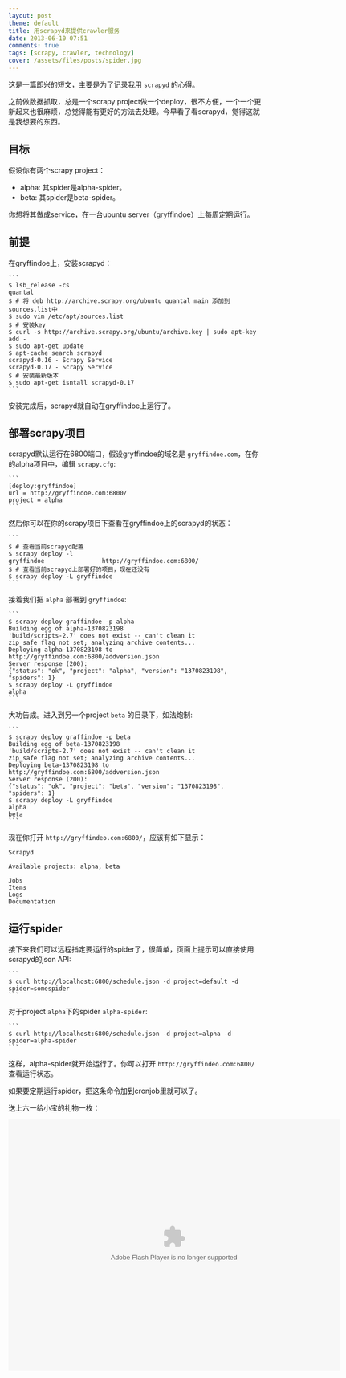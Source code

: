 ```yaml
---
layout: post
theme: default
title: 用scrapyd来提供crawler服务
date: 2013-06-10 07:51
comments: true
tags: [scrapy, crawler, technology]
cover: /assets/files/posts/spider.jpg
---
```


这是一篇即兴的短文，主要是为了记录我用 ``scrapyd`` 的心得。

之前做数据抓取，总是一个scrapy project做一个deploy，很不方便，一个一个更新起来也很麻烦，总觉得能有更好的方法去处理。今早看了看scrapyd，觉得这就是我想要的东西。

<!--more-->

## 目标

假设你有两个scrapy project：

* alpha: 其spider是alpha-spider。
* beta: 其spider是beta-spider。

你想将其做成service，在一台ubuntu server（gryffindoe）上每周定期运行。

## 前提

在gryffindoe上，安装scrapyd：

    ```
    $ lsb_release -cs
    quantal
    $ # 将 deb http://archive.scrapy.org/ubuntu quantal main 添加到sources.list中
    $ sudo vim /etc/apt/sources.list
    $ # 安装key
    $ curl -s http://archive.scrapy.org/ubuntu/archive.key | sudo apt-key add -
    $ sudo apt-get update
    $ apt-cache search scrapyd
    scrapyd-0.16 - Scrapy Service
    scrapyd-0.17 - Scrapy Service
    $ # 安装最新版本
    $ sudo apt-get isntall scrapyd-0.17
    ```

安装完成后，scrapyd就自动在gryffindoe上运行了。

## 部署scrapy项目

scrapyd默认运行在6800端口，假设gryffindoe的域名是 ``gryffindoe.com``，在你的alpha项目中，编辑 ``scrapy.cfg``:

    ```
    [deploy:gryffindoe]
    url = http://gryffindoe.com:6800/
    project = alpha
    ```

然后你可以在你的scrapy项目下查看在gryffindoe上的scrapyd的状态：
    
    ```
    $ # 查看当前scrapyd配置
    $ scrapy deploy -l
    gryffindoe                http://gryffindoe.com:6800/
    $ # 查看当前scrapyd上部署好的项目，现在还没有
    $ scrapy deploy -L gryffindoe
    ```

接着我们把 ``alpha`` 部署到 ``gryffindoe``:

    ```
    $ scrapy deploy graffindoe -p alpha
    Building egg of alpha-1370823198
    'build/scripts-2.7' does not exist -- can't clean it
    zip_safe flag not set; analyzing archive contents...
    Deploying alpha-1370823198 to http://gryffindoe.com:6800/addversion.json
    Server response (200):
    {"status": "ok", "project": "alpha", "version": "1370823198", "spiders": 1}
    $ scrapy deploy -L gryffindoe
    alpha
    ```

大功告成。进入到另一个project ``beta`` 的目录下，如法炮制:

    ```
    $ scrapy deploy graffindoe -p beta
    Building egg of beta-1370823198
    'build/scripts-2.7' does not exist -- can't clean it
    zip_safe flag not set; analyzing archive contents...
    Deploying beta-1370823198 to http://gryffindoe.com:6800/addversion.json
    Server response (200):
    {"status": "ok", "project": "beta", "version": "1370823198", "spiders": 1}
    $ scrapy deploy -L gryffindoe
    alpha
    beta
    ```

现在你打开 ``http://gryffindeo.com:6800/``，应该有如下显示：

    Scrapyd

    Available projects: alpha, beta

    Jobs
    Items
    Logs
    Documentation

## 运行spider

接下来我们可以远程指定要运行的spider了，很简单，页面上提示可以直接使用scrapyd的json API:

    ```
    $ curl http://localhost:6800/schedule.json -d project=default -d spider=somespider
    ```

对于project ``alpha``下的spider ``alpha-spider``:

    ```
    $ curl http://localhost:6800/schedule.json -d project=alpha -d spider=alpha-spider
    ```

这样，alpha-spider就开始运行了。你可以打开 ``http://gryffindeo.com:6800/`` 查看运行状态。

如果要定期运行spider，把这条命令加到cronjob里就可以了。

送上六一给小宝的礼物一枚：

<embed src="http://player.youku.com/player.php/sid/XNTY0NzQ5NDA0/v.swf" allowFullScreen="true" quality="high" width="660" height="500" align="middle" allowScriptAccess="always" type="application/x-shockwave-flash"></embed><br/>





